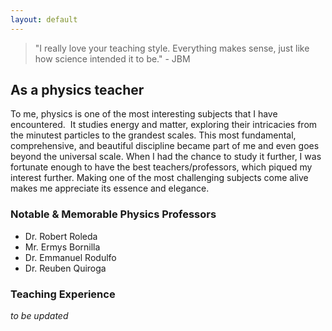 ```yaml
---
layout: default
---
```

> "I really love your teaching style. Everything makes sense, just like how science intended it to be." - JBM

## As a physics teacher

To me, physics is one of the most interesting subjects that I have encountered. 
It studies energy and matter, exploring their intricacies from the minutest particles to the grandest scales. This most fundamental, comprehensive, and beautiful discipline became part of me and even goes beyond the universal scale. When I had the chance to study it further, I was fortunate enough to have the best teachers/professors, which piqued my interest further.
Making one of the most challenging subjects come alive makes me appreciate its essence and elegance.

### Notable & Memorable Physics Professors
- Dr. Robert Roleda
- Mr. Ermys Bornilla
- Dr. Emmanuel Rodulfo
- Dr. Reuben Quiroga

### Teaching Experience
*to be updated*

